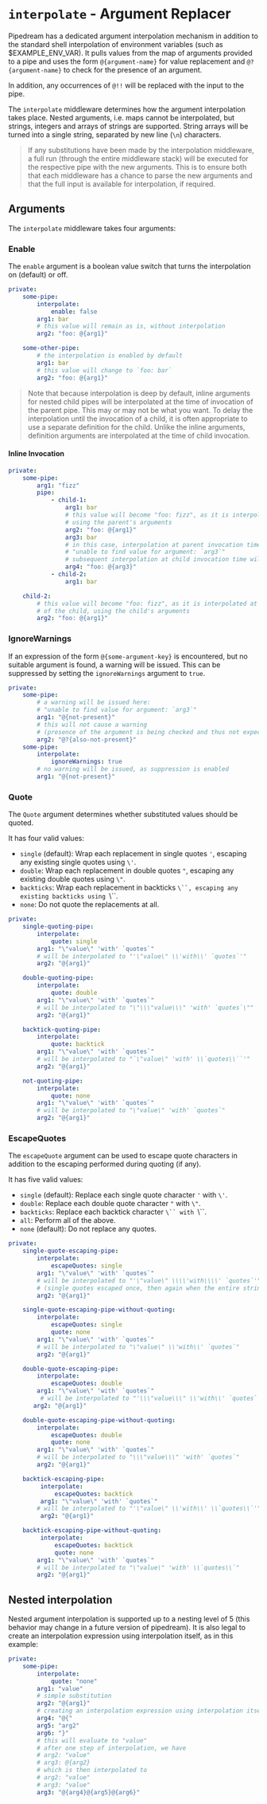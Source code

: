 # `interpolate` - Argument Replacer

Pipedream has a dedicated argument interpolation mechanism in addition to the standard shell interpolation of environment variables (such as $EXAMPLE_ENV_VAR). It pulls values from the map of arguments provided to a pipe and uses the form `@{argument-name}` for value replacement and `@?{argument-name}` to check for the presence of an argument.

In addition, any occurrences of `@!!` will be replaced with the input to the pipe.

The `interpolate` middleware determines how the argument interpolation takes place. Nested arguments, i.e. maps cannot be interpolated, but strings, integers and arrays of strings are supported. String arrays will be turned into a single string, separated by new line (`\n`) characters.

> If any substitutions have been made by the interpolation middleware, a full run (through the entire middleware stack) will be executed for the respective pipe with the new arguments. This is to ensure both that each middleware has a chance to parse the new arguments and that the full input is available for interpolation, if required.

## Arguments

The `interpolate` middleware takes four arguments:

### Enable

The `enable` argument is a boolean value switch that turns the interpolation on (default) or off.

```yaml
private:
    some-pipe:
        interpolate:
            enable: false
        arg1: bar
        # this value will remain as is, without interpolation
        arg2: "foo: @{arg1}"

    some-other-pipe:
        # the interpolation is enabled by default
        arg1: bar
        # this value will change to `foo: bar`
        arg2: "foo: @{arg1}"
```

> Note that because interpolation is deep by default, inline arguments for nested child pipes will be interpolated at the time of invocation of the parent pipe. This may or may not be what you want. To delay the interpolation until the invocation of a child, it is often appropriate to use a separate definition for the child. Unlike the inline arguments, definition arguments are interpolated at the time of child invocation.

#### Inline Invocation
```yaml
private:
    some-pipe:
        arg1: "fizz"
        pipe:
            - child-1:
                arg1: bar
                # this value will become "foo: fizz", as it is interpolated at parent invocation time
                # using the parent's arguments
                arg2: "foo: @{arg1}"
                arg3: bar
                # in this case, interpolation at parent invocation time cause a warning:
                # "unable to find value for argument: `arg3`"
                # subsequent interpolation at child invocation time will change the value to "foo: bar"
                arg4: "foo: @{arg3}"
            - child-2:
                arg1: bar

    child-2:
        # this value will become "foo: fizz", as it is interpolated at invocation time
        # of the child, using the child's arguments
        arg2: "foo: @{arg1}"
```



### IgnoreWarnings

If an expression of the form `@{some-argument-key}` is encountered, but no suitable argument is found, a warning will be issued. This can be suppressed by setting the `ignoreWarnings` argument to `true`.

```yaml
private:
    some-pipe:
        # a warning will be issued here:
        # "unable to find value for argument: `arg3`"
        arg1: "@{not-present}"
        # this will not cause a warning
        # (presence of the argument is being checked and thus not expected)
        arg2: "@?{also-not-present}"
    some-pipe:
        interpolate:
            ignoreWarnings: true
        # no warning will be issued, as suppression is enabled
        arg1: "@{not-present}"
```

### Quote

The `Quote` argument determines whether substituted values should be quoted.

It has four valid values:

- `single` (default):
    Wrap each replacement in single quotes `'`, escaping any existing single quotes using `\'`.
- `double`:
    Wrap each replacement in double quotes `"`, escaping any existing double quotes using `\"`.
- `backticks`:
    Wrap each replacement in backticks `\``, escaping any existing backticks using `\\\``.
- `none`:
    Do not quote the replacements at all.


```yaml
private:
    single-quoting-pipe:
        interpolate:
            quote: single
        arg1: "\"value\" 'with' `quotes`"
        # will be interpolated to "'\"value\" \\'with\\' `quotes`'"
        arg2: "@{arg1}"

    double-quoting-pipe:
        interpolate:
            quote: double
        arg1: "\"value\" 'with' `quotes`"
        # will be interpolated to "\"\\\"value\\\" 'with' `quotes`\""
        arg2: "@{arg1}"

    backtick-quoting-pipe:
        interpolate:
            quote: backtick
        arg1: "\"value\" 'with' `quotes`"
        # will be interpolated to "`\"value\" 'with' \\`quotes\\``'"
        arg2: "@{arg1}"

    not-quoting-pipe:
        interpolate:
            quote: none
        arg1: "\"value\" 'with' `quotes`"
        # will be interpolated to "\"value\" 'with' `quotes`"
        arg2: "@{arg1}"
```


### EscapeQuotes

The `escapeQuote` argument can be used to escape quote characters in addition to the escaping performed during quoting (if any).

It has five valid values:

- `single` (default):
    Replace each single quote character `'` with `\'`.
- `double`:
    Replace each double quote character `"` with `\"`.
- `backticks`:
    Replace each backtick character `\`` with `\\\``.
- `all`:
    Perform all of the above.
- `none` (default):
    Do not replace any quotes.

```yaml
private:
    single-quote-escaping-pipe:
        interpolate:
            escapeQuotes: single
        arg1: "\"value\" 'with' `quotes`"
        # will be interpolated to "'\"value\" \\\\'with\\\\' `quotes`'"
        # (single quotes escaped once, then again when the entire string is single quoted)
        arg2: "@{arg1}"

    single-quote-escaping-pipe-without-quoting:
        interpolate:
            escapeQuotes: single
            quote: none
        arg1: "\"value\" 'with' `quotes`"
        # will be interpolated to "\"value\" \\'with\\' `quotes`"
        arg2: "@{arg1}"

    double-quote-escaping-pipe:
        interpolate:
            escapeQuotes: double
        arg1: "\"value\" 'with' `quotes`"
         # will be interpolated to "'\\\"value\\\" \\'with\\' `quotes`'"
       arg2: "@{arg1}"

    double-quote-escaping-pipe-without-quoting:
        interpolate:
            escapeQuotes: double
            quote: none
        arg1: "\"value\" 'with' `quotes`"
        # will be interpolated to "\\\"value\\\" 'with' `quotes`"
        arg2: "@{arg1}"

    backtick-escaping-pipe:
         interpolate:
             escapeQuotes: backtick
         arg1: "\"value\" 'with' `quotes`"
        # will be interpolated to "'\"value\" \\'with\\' \\`quotes\\`'"
         arg2: "@{arg1}"

    backtick-escaping-pipe-without-quoting:
         interpolate:
             escapeQuotes: backtick
             quote: none
        arg1: "\"value\" 'with' `quotes`"
        # will be interpolated to "\"value\" 'with' \\`quotes\\`"
        arg2: "@{arg1}"

```

## Nested interpolation

Nested argument interpolation is supported up to a nesting level of 5 (this behavior may change in a future version of pipedream). It is also legal to create an interpolation expression using interpolation itself, as in this example:

```yaml
private:
    some-pipe:
        interpolate:
 	        quote: "none"
        arg1: "value"
        # simple substitution
        arg2: "@{arg1}"
        # creating an interpolation expression using interpolation itself is legal
        arg4: "@{"
        arg5: "arg2"
        arg6: "}"
        # this will evaluate to "value"
        # after one step of interpolation, we have
        # arg2: "value"
        # arg3: @{arg2}
        # which is then interpolated to
        # arg2: "value"
        # arg3: "value"
        arg3: "@{arg4}@{arg5}@{arg6}"
```